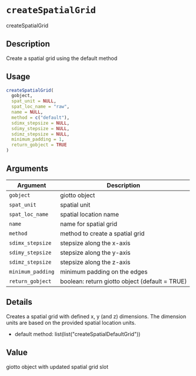 # `createSpatialGrid`

createSpatialGrid


## Description

Create a spatial grid using the default method


## Usage

```r
createSpatialGrid(
  gobject,
  spat_unit = NULL,
  spat_loc_name = "raw",
  name = NULL,
  method = c("default"),
  sdimx_stepsize = NULL,
  sdimy_stepsize = NULL,
  sdimz_stepsize = NULL,
  minimum_padding = 1,
  return_gobject = TRUE
)
```


## Arguments

Argument      |Description
------------- |----------------
`gobject`     |     giotto object
`spat_unit`     |     spatial unit
`spat_loc_name`     |     spatial location name
`name`     |     name for spatial grid
`method`     |     method to create a spatial grid
`sdimx_stepsize`     |     stepsize along the x-axis
`sdimy_stepsize`     |     stepsize along the y-axis
`sdimz_stepsize`     |     stepsize along the z-axis
`minimum_padding`     |     minimum padding on the edges
`return_gobject`     |     boolean: return giotto object (default = TRUE)


## Details

Creates a spatial grid with defined x, y (and z) dimensions.
 The dimension units are based on the provided spatial location units.
   

*  default method:  list(list("createSpatialDefaultGrid"))


## Value

giotto object with updated spatial grid slot


